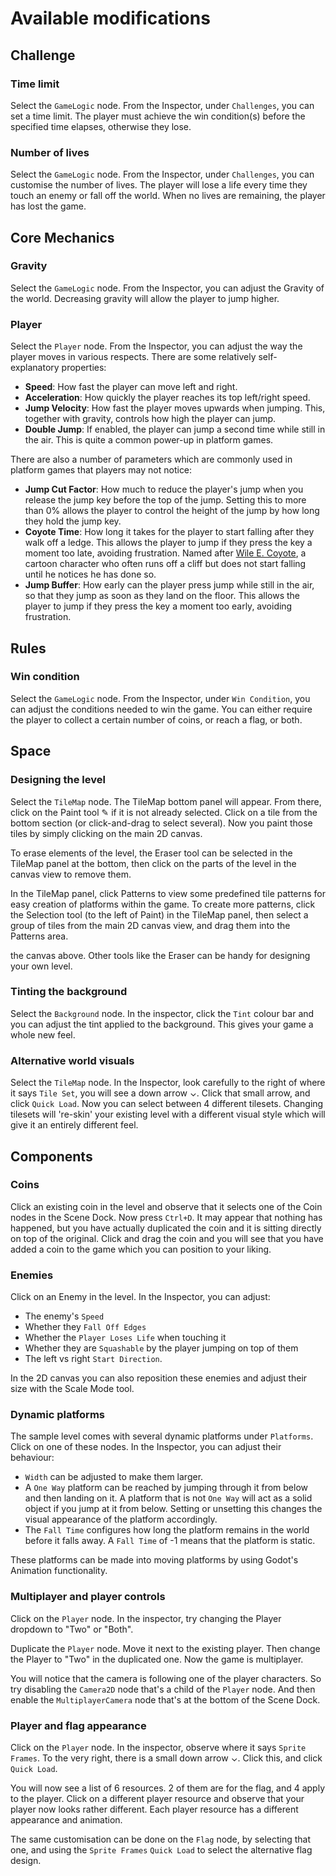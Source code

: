 # Available modifications

## Challenge

### Time limit

Select the `GameLogic` node. From the Inspector, under `Challenges`, you
can set a time limit. The player must achieve the win condition(s) before
the specified time elapses, otherwise they lose.

### Number of lives

Select the `GameLogic` node. From the Inspector, under `Challenges`, you
can customise the number of lives. The player will lose a life every time
they touch an enemy or fall off the world. When no lives are remaining,
the player has lost the game.

## Core Mechanics

### Gravity

Select the `GameLogic` node. From the Inspector, you can adjust the
Gravity of the world. Decreasing gravity will allow the player to jump
higher.

### Player

Select the `Player` node. From the Inspector, you can adjust the way the player
moves in various respects. There are some relatively self-explanatory
properties:

- **Speed**: How fast the player can move left and right.
- **Acceleration**: How quickly the player reaches its top left/right speed.
- **Jump Velocity**: How fast the player moves upwards when jumping. This,
  together with gravity, controls how high the player can jump.
- **Double Jump**: If enabled, the player can jump a second time while still in
  the air. This is quite a common power-up in platform games.

There are also a number of parameters which are commonly used in platform games
that players may not notice:

- **Jump Cut Factor**: How much to reduce the player's jump when you release
  the jump key before the top of the jump. Setting this to more than 0% allows
  the player to control the height of the jump by how long they hold the jump
  key.
- **Coyote Time**: How long it takes for the player to start falling after they
  walk off a ledge. This allows the player to jump if they press the key a
  moment too late, avoiding frustration. Named after [Wile E.
  Coyote](https://en.wikipedia.org/wiki/Wile_E._Coyote_and_the_Road_Runner), a
  cartoon character who often runs off a cliff but does not start falling until
  he notices he has done so.
- **Jump Buffer**: How early can the player press jump while still in the air,
  so that they jump as soon as they land on the floor. This allows the player to
  jump if they press the key a moment too early, avoiding frustration.

## Rules

### Win condition

Select the `GameLogic` node. From the Inspector, under `Win Condition`,
you can adjust the conditions needed to win the game. You can either require
the player to collect a certain number of coins, or reach a flag, or both.

## Space

### Designing the level

Select the `TileMap` node. The TileMap bottom panel will appear. From
there, click on the Paint tool ✎ if it is not already selected. Click on
a tile from the bottom section (or click-and-drag to select several). Now
you paint those tiles by simply clicking on the main 2D canvas.

To erase elements of the level, the Eraser tool can be selected in the
TileMap panel at the bottom, then click on the parts of the level in the
canvas view to remove them.

In the TileMap panel, click Patterns to view some predefined tile patterns
for easy creation of platforms within the game. To create more patterns,
click the Selection tool (to the left of Paint) in the TileMap panel, then
select a group of tiles from the main 2D canvas view, and drag them into
the Patterns area.

the canvas above. Other tools like the Eraser can be handy for
designing your own level.

### Tinting the background

Select the `Background` node. In the inspector, click the `Tint` colour bar
and you can adjust the tint applied to the background. This gives your game
a whole new feel.

### Alternative world visuals

Select the `TileMap` node. In the Inspector, look carefully to the right of
where it says `Tile Set`, you will see a down arrow ⌄. Click that small
arrow, and click `Quick Load`. Now you can select between 4 different
tilesets. Changing tilesets will 're-skin' your existing level with a
different visual style which will give it an entirely different feel.

## Components

### Coins

Click an existing coin in the level and observe that it selects one of the
Coin nodes in the Scene Dock. Now press `Ctrl+D`. It may appear that nothing
has happened, but you have actually duplicated the coin and it is sitting
directly on top of the original. Click and drag the coin and you will see
that you have added a coin to the game which you can position to your liking.

### Enemies

Click on an Enemy in the level. In the Inspector, you can adjust:
- The enemy's `Speed`
- Whether they `Fall Off Edges`
- Whether the `Player Loses Life` when touching it
- Whether they are `Squashable` by the player jumping on top of them
- The left vs right `Start Direction`.

In the 2D canvas you can also reposition these enemies and adjust their
size with the Scale Mode tool.

### Dynamic platforms

The sample level comes with several dynamic platforms under `Platforms`. Click
on one of these nodes. In the Inspector, you can adjust their behaviour:

- `Width` can be adjusted to make them larger.
- A `One Way` platform can be reached by jumping through it from below and
  then landing on it. A platform that is not `One Way` will act as a solid
  object if you jump at it from below. Setting or unsetting this changes the
  visual appearance of the platform accordingly.
- The `Fall Time` configures how long the platform remains in the world
  before it falls away. A `Fall Time` of -1 means that the platform is static.

These platforms can be made into moving platforms by using Godot's Animation
functionality.

### Multiplayer and player controls

Click on the `Player` node. In the inspector, try changing the Player
dropdown to "Two" or "Both".

Duplicate the `Player` node. Move it next to the existing player. Then
change the Player to "Two" in the duplicated one. Now the game is
multiplayer.

You will notice that the camera is following one of the player characters. So
try disabling the `Camera2D` node that's a child of the `Player` node. And then
enable the `MultiplayerCamera` node that's at the bottom of the Scene Dock.

### Player and flag appearance

Click on the `Player` node. In the inspector, observe where it says `Sprite
Frames`. To the very right, there is a small down arrow ⌄. Click this, and
click `Quick Load`.

You will now see a list of 6 resources. 2 of them are for the flag, and 4
apply to the player. Click on a different player resource and observe that
your player now looks rather different. Each player resource has a different
appearance and animation.

The same customisation can be done on the `Flag` node, by selecting that one,
and using the `Sprite Frames` `Quick Load` to select the alternative flag
design.
